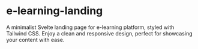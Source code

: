 # e-learning-landing
A minimalist Svelte landing page for e-learning platform, styled with Tailwind CSS. Enjoy a clean and responsive design, perfect for showcasing your content with ease.
